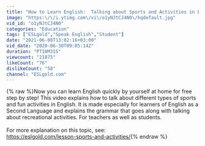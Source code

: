 ```yaml
---
title: "How to Learn English:  Talking about Sports and Activities in English"
image: "https:\/\/i.ytimg.com\/vi\/o1yNJtCJ4N0\/hqdefault.jpg"
vid_id: "o1yNJtCJ4N0"
categories: "Education"
tags: ["ESLgold","Speak English","Student"]
date: "2021-06-08T13:02:16+03:00"
vid_date: "2020-06-30T09:05:14Z"
duration: "PT10M31S"
viewcount: "21875"
likeCount: "76"
dislikeCount: "58"
channel: "ESLgold.com"
---
```

{% raw %}Now you can learn English quickly by yourself at home for free step by step!  This video explains how to talk about different types of sports and fun activities in English.  It is made especially for learners of English as a Second Language and explains the grammar that goes along with talking about recreational activities.  For teachers as well as students.<br /><br />For more explanation on this topic, see:  <br /><a rel="nofollow" target="blank" href="https://eslgold.com/lesson-sports-and-activities/">https://eslgold.com/lesson-sports-and-activities/</a>{% endraw %}

